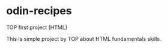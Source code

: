 # odin-recipes
TOP first project (HTML)

This is simple project by TOP about HTML fundamentals skills.